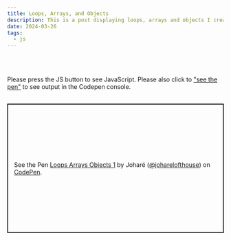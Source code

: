```yaml
---
title: Loops, Arrays, and Objects
description: This is a post displaying loops, arrays and objects I created using JavaScript.
date: 2024-03-26
tags:
  - js
---
```

<br>
<br>
<p>Please press the <span class="pink">JS</span> button to see <span class="pink">JavaScript</span>. Please also click to <a href="https://codepen.io/joharelofthouse/pen/eYoRXGq">"see the pen"</a> to see output in the Codepen console.
<br>
<br>
<p class="codepen" data-height="300" data-theme-id="dark" data-default-tab="js" data-slug-hash="eYoRXGq" data-user="joharelofthouse" style="height: 300px; box-sizing: border-box; display: flex; align-items: center; justify-content: center; border: 2px solid; margin: 1em 0; padding: 1em;">
  <span>See the Pen <a href="https://codepen.io/joharelofthouse/pen/eYoRXGq">
  Loops Arrays Objects 1</a> by Joharé (<a href="https://codepen.io/joharelofthouse">@joharelofthouse</a>)
  on <a href="https://codepen.io">CodePen</a>.</span>
</p>
<script async src="https://cpwebassets.codepen.io/assets/embed/ei.js"></script>
